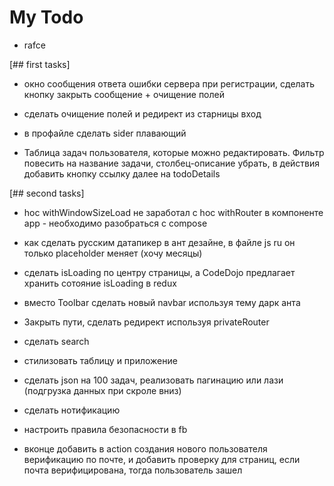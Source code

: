# My Todo #  

- rafce

[## first tasks]

- окно сообщения ответа ошибки сервера при регистрации, сделать кнопку закрыть сообщение + очищение полей

- сделать очищение полей и редирект из старницы вход

- в профайле сделать sider плавающий

- Таблица задач пользователя, которые можно редактировать. Фильтр повесить на название задачи, столбец-описание убрать, в действия добавить кнопку ссылку далее на todoDetails

[## second tasks]

- hoc withWindowSizeLoad не заработал с hoc withRouter в компоненте app - необходимо разобраться с compose

- как сделать русским датапикер в ант дезайне, в файле js ru он только placeholder меняет (хочу месяцы)

- сделать isLoading по центру страницы, а CodeDojo предлагает хранить сотояние isLoading в redux

- вместо Toolbar сделать  новый navbar используя тему дарк анта

- Закрыть пути, сделать редирект используя privateRouter

- сделать search

- стилизовать таблицу и приложение

- сделать json на 100 задач, реализовать пагинацию или лази (подгрузка данных при скроле вниз)

- сделать нотификацию

- настроить правила безопасности в fb

- вконце добавить в action создания нового пользователя верификацию по почте, и добавить проверку для страниц, если почта верифицирована, тогда пользователь зашел